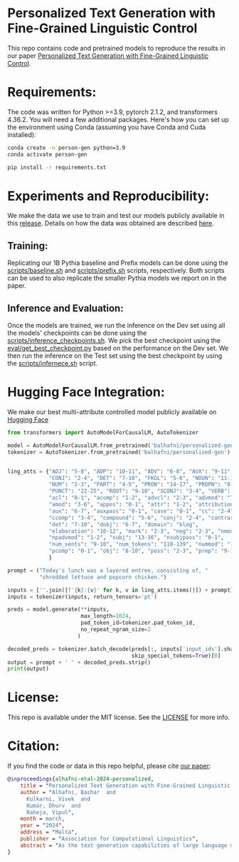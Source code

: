 # Personalized Text Generation with Fine-Grained Linguistic Control

This repo contains code and pretrained models to reproduce the results in our paper [Personalized Text Generation with Fine-Grained Linguistic Control]().

# Requirements:
The code was written for Python >=3.9, pytorch 2.1.2, and transformers 4.36.2. You will need a few additional packages. Here's how you can set up the environment using Conda (assuming you have Conda and Cuda installed):

```bash
conda create -n person-gen python=3.9
conda activate person-gen

pip install -r requirements.txt
```

# Experiments and Reproducibility:
We make the data we use to train and test our models publicly available in this [release](https://github.com/balhafni/personalized-gen/releases/tag/data). Details on how the data was obtained are described [here](data).

## Training:
Replicating our 1B Pythia baseline and Prefix models can be done using the [scripts/baseline.sh](scripts/baseline.sh) and [scripts/prefix.sh](scripts/prefix.sh) scripts, respectively. Both scripts can be used to also replicate the smaller Pythia models we report on in the paper.

## Inference and Evaluation:
Once the models are trained, we run the inference on the Dev set using all the models' checkpoints can be done using the [scripts/inference_checkpoints.sh](scripts/inference_checkpoints.sh). We pick the best checkpoint using the [eval/get_best_checkpoint.py](eval/get_best_checkpoint.py) based on the performance on the Dev set. We then run the inference on the Test set using the best checkpoint by using the [scripts/infernece.sh](scripts/inference.sh) script.


# Hugging Face Integration:
We make our best multi-attribute controlled model publicly available on [Hugging Face](https://huggingface.co/balhafni/personalized-gen)

```python
from transformers import AutoModelForCausalLM, AutoTokenizer

model = AutoModelForCausalLM.from_pretrained('balhafni/personalized-gen')
tokenizer = AutoTokenizer.from_pretrained('balhafni/personalized-gen')


ling_atts = {"ADJ": "5-8", "ADP": "10-11", "ADV": "6-8", "AUX": "9-11",
             "CONJ": "2-4", "DET": "7-10", "FKGL": "5-6", "NOUN": "11-18",
             "NUM": "2-3", "PART": "4-5", "PRON": "14-17", "PROPN": "8-11",
             "PUNCT": "22-25", "ROOT": "9-10", "SCONJ": "3-4", "VERB": "16-20",
             "acl": "0-1", "acomp": "1-2", "advcl": "2-3", "advmod": "7-9",
             "amod": "3-6", "appos": "0-1", "attr": "1-2", "attribution": "2-3",
             "aux": "6-7", "auxpass": "0-1", "case": "0-1", "cc": "2-4",
             "ccomp": "3-4", "compound": "5-6", "conj": "2-4", "contrast": "0-1",
             "det": "7-10", "dobj": "6-7", "domain": "blog",
             "elaboration": "10-12", "mark": "2-3", "neg": "2-3", "nmod": "0-1",
             "npadvmod": "1-2", "subj": "13-16", "nsubjpass": "0-1",
             "num_sents": "9-10", "num_tokens": "118-139", "nummod": "1-2",
             "pcomp": "0-1", "obj": "8-10", "poss": "2-3", "prep": "9-10"
             }

prompt = ("Today's lunch was a layered entree, consisting of, "
          "shredded lettuce and popcorn chicken.")

inputs = [''.join([f'{k}:{v}' for k, v in ling_atts.items()]) + prompt]
inputs = tokenizer(inputs, return_tensors='pt')

preds = model.generate(**inputs,
                       max_length=1024,
                       pad_token_id=tokenizer.pad_token_id,
                       no_repeat_ngram_size=2
                      )

decoded_preds = tokenizer.batch_decode(preds[:, inputs['input_ids'].shape[1]:],
                                       skip_special_tokens=True)[0]
output = prompt + ' ' + decoded_preds.strip()
print(output)
```

# License:
This repo is available under the MIT license. See the [LICENSE](LICENSE) for more info.


# Citation:
If you find the code or data in this repo helpful, please cite [our paper]():

```BibTeX
@inproceedings{alhafni-etal-2024-personalized,
    title = "Personalized Text Generation with Fine-Grained Linguistic Control",
    author = "Alhafni, Bashar  and
      Kulkarni, Vivek  and
      Kumar, Dhurv  and
      Raheja, Vipul",
    month = march,
    year = "2024",
    address = "Malta",
    publisher = "Association for Computational Linguistics",
    abstract = "As the text generation capabilities of large language models become increasingly prominent, recent studies have focused on controlling particular aspects of the generated text to make it more personalized. However, most research on controllable text generation focuses on controlling the content or modeling specific high-level/coarse-grained attributes that reflect authors’ writing styles, such as formality, domain, or sentiment. In this paper, we focus on controlling fine-grained attributes spanning multiple linguistic dimensions, such as lexical and syntactic attributes. We introduce a novel benchmark to train generative models and evaluate their ability to generate personalized text based on multiple fine-grained linguistic attributes. We systematically investigate the performance of various large language models on our benchmark and draw insights from the factors that impact their performance. We make our code, data, and pretrained models publicly available.",
}
